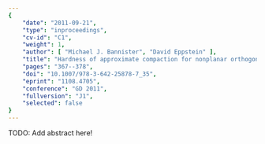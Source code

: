 ```yaml
---
{
    "date": "2011-09-21",
    "type": "inproceedings",
    "cv-id": "C1",
    "weight": 1,
    "author": [ "Michael J. Bannister", "David Eppstein" ],
    "title": "Hardness of approximate compaction for nonplanar orthogonal graph drawings",
    "pages": "367--378",
    "doi": "10.1007/978-3-642-25878-7_35",
    "eprint": "1108.4705",
    "conference": "GD 2011",
    "fullversion": "J1",
    "selected": false
}
---
```


TODO: Add abstract here!

